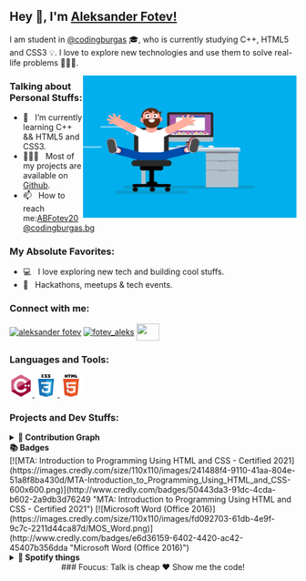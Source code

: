 ## Hey 👋, I'm [Aleksander Fotev!](https://github.com/SSIvanov19/)

I am student in [@codingburgas](https://github.com/codingburgas) 🎓, who is currently studying C++, HTML5 and CSS3 💡. I love to explore new technologies and use them to solve real-life problems 👨🏻‍💻.

<img align="right" height="250" width="375" alt="" src="https://raw.githubusercontent.com/SSIvanov19/ssivanov19/master/gifts/coder.gif" />

### Talking about Personal Stuffs:
- 🚀 &nbsp; I’m currently learning C++ && HTML5 and CSS3.
- 👨🏻‍💻 &nbsp; Most of my projects are available on [Github](https://github.com/ABFotev20?tab=repositories).
- 📫 &nbsp; How to reach me:ABFotev20@codingburgas.bg
### My Absolute Favorites:
- 💻 &nbsp; I love exploring new tech and building cool stuffs.
- 🍕 &nbsp; Hackathons, meetups & tech events.

### Connect with me:
<p align="left">
<a href="https://fb.com/aleks fotev" target="blank"><img align="center" src="https://raw.githubusercontent.com/rahuldkjain/github-profile-readme-generator/master/src/images/icons/Social/facebook.svg" alt="aleksander fotev" height="30" width="40" /></a>
<a href="https://instagram.com/fotev_aleks" target="blank"><img align="center" src="https://raw.githubusercontent.com/rahuldkjain/github-profile-readme-generator/master/src/images/icons/Social/instagram.svg" alt="fotev_aleks" height="30" width="40" /></a>
<a href="https://discord.gg/"𝖆𝖑𝖊𝖐𝖘"" target="blank"><img align="center" src="https://raw.githubusercontent.com/rahuldkjain/github-profile-readme-generator/master/src/images/icons/Social/discord.svg" alt=""𝖆𝖑𝖊𝖐𝖘"" height="30" width="40" /></a>
</p>

### Languages and Tools:
<p align="left"> <a href="https://www.w3schools.com/cpp/" target="_blank"> <img src="https://raw.githubusercontent.com/devicons/devicon/master/icons/cplusplus/cplusplus-original.svg" alt="cplusplus" width="40" height="40"/> </a> <a href="https://www.w3schools.com/css/" target="_blank"> <img src="https://raw.githubusercontent.com/devicons/devicon/master/icons/css3/css3-original-wordmark.svg" alt="css3" width="40" height="40"/> </a> <a href="https://www.w3.org/html/" target="_blank"> <img src="https://raw.githubusercontent.com/devicons/devicon/master/icons/html5/html5-original-wordmark.svg" alt="html5" width="40" height="40"/> </a> </p>


### Projects and Dev Stuffs:
<details>
  <summary><b>🐍 Contribution Graph</b></summary>
  <img src="https://github.com/ABFotev20/abfotev20/blob/output/github-contribution-grid-snake.gif" alt="snake gif">
</details>

<summary><b>📚 Badges</b></summary>
  <!--START_SECTION:badges-->
[![MTA: Introduction to Programming Using HTML and CSS - Certified 2021](https://images.credly.com/size/110x110/images/241488f4-9110-41aa-804e-51a8f8ba430d/MTA-Introduction_to_Programming_Using_HTML_and_CSS-600x600.png)](http://www.credly.com/badges/50443da3-91dc-4cda-b602-2a9db3d76249 "MTA: Introduction to Programming Using HTML and CSS - Certified 2021")
[![Microsoft Word (Office 2016)](https://images.credly.com/size/110x110/images/fd092703-61db-4e9f-9c7c-2211d44ca87d/MOS_Word.png)](http://www.credly.com/badges/e6d36159-6402-4420-ac42-45407b356dda "Microsoft Word (Office 2016)")
<!--END_SECTION:badges-->
</details>   
<details>	
  <summary><b>🎵 Spotify things</b></summary>
  ![Spotify](https://novatorem-green-omega.vercel.app/api/spotify)
</details>
<div align="center">
### Foucus: Talk is cheap ❤️ Show me the code!
</div>
